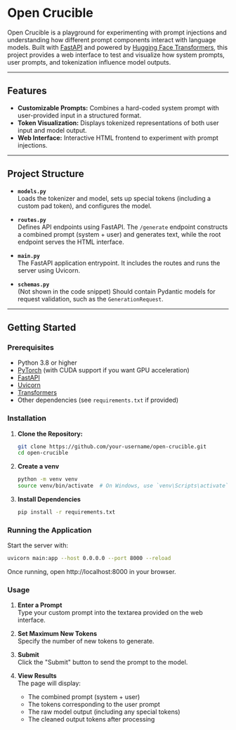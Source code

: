 # Open Crucible

Open Crucible is a playground for experimenting with prompt injections and understanding how different prompt components interact with language models. Built with [FastAPI](https://fastapi.tiangolo.com/) and powered by [Hugging Face Transformers](https://huggingface.co/transformers/), this project provides a web interface to test and visualize how system prompts, user prompts, and tokenization influence model outputs.

---

## Features

- **Customizable Prompts:** Combines a hard-coded system prompt with user-provided input in a structured format.
- **Token Visualization:** Displays tokenized representations of both user input and model output.
- **Web Interface:** Interactive HTML frontend to experiment with prompt injections.

---

## Project Structure

- **`models.py`**  
  Loads the tokenizer and model, sets up special tokens (including a custom pad token), and configures the model.

- **`routes.py`**  
  Defines API endpoints using FastAPI. The `/generate` endpoint constructs a combined prompt (system + user) and generates text, while the root endpoint serves the HTML interface.

- **`main.py`**  
  The FastAPI application entrypoint. It includes the routes and runs the server using Uvicorn.

- **`schemas.py`**  
  (Not shown in the code snippet) Should contain Pydantic models for request validation, such as the `GenerationRequest`.

---

## Getting Started

### Prerequisites

- Python 3.8 or higher
- [PyTorch](https://pytorch.org/) (with CUDA support if you want GPU acceleration)
- [FastAPI](https://fastapi.tiangolo.com/)
- [Uvicorn](https://www.uvicorn.org/)
- [Transformers](https://huggingface.co/transformers/)
- Other dependencies (see `requirements.txt` if provided)

### Installation

1. **Clone the Repository:**

   ```bash
   git clone https://github.com/your-username/open-crucible.git
   cd open-crucible
   ```

2. **Create a venv**

    ```bash
    python -m venv venv
    source venv/bin/activate  # On Windows, use `venv\Scripts\activate`
    ```

3. **Install Dependencies**

    ```bash
    pip install -r requirements.txt
    ```

### Running the Application

Start the server with:

```bash
uvicorn main:app --host 0.0.0.0 --port 8000 --reload
```

Once running, open http://localhost:8000 in your browser.

### Usage

1. **Enter a Prompt**  
   Type your custom prompt into the textarea provided on the web interface.

2. **Set Maximum New Tokens**  
   Specify the number of new tokens to generate.

3. **Submit**  
   Click the "Submit" button to send the prompt to the model.

4. **View Results**  
   The page will display:
   - The combined prompt (system + user)
   - The tokens corresponding to the user prompt
   - The raw model output (including any special tokens)
   - The cleaned output tokens after processing
